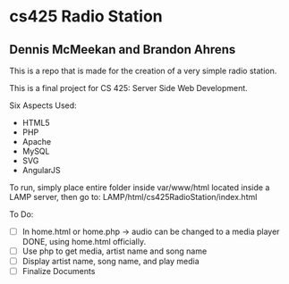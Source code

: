 # cs425 Radio Station
## Dennis McMeekan and Brandon Ahrens
This is a repo that is made for the creation of a very 
simple radio station.

This is a final project for CS 425: Server Side Web Development.

Six Aspects Used:
* HTML5
* PHP
* Apache
* MySQL
* SVG
* AngularJS

To run, simply place entire folder inside var/www/html located inside a LAMP server, 
        then go to: LAMP/html/cs425RadioStation/index.html

To Do:
* [ ] In home.html or home.php -> audio can be changed to a media player DONE, using home.html officially.
* [ ] Use php to get media, artist name and song name
* [ ] Display artist name, song name, and play media
* [ ] Finalize Documents